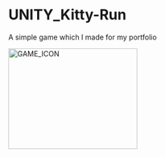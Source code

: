 # UNITY_Kitty-Run
A simple game which I made for my portfolio

<img width="256" height="200" alt="GAME_ICON" src="https://github.com/user-attachments/assets/79d02cb0-9fb3-4423-9c89-882c28c3b63a" />
